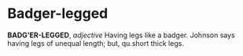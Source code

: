 # Badger-legged

**BADG'ER-LEGGED**, _adjective_ Having legs like a badger. Johnson says having legs of unequal length; but, qu.short thick legs.